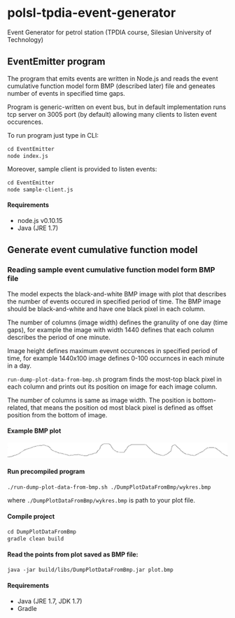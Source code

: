 polsl-tpdia-event-generator
===========================

Event Generator for petrol station (TPDIA course, Silesian University of Technology)

## EventEmitter program

The program that emits events are written in Node.js and reads the event cumulative function model form BMP (described later) file and geneates number of events in specified time gaps.

Program is generic-written on event bus, but in default implementation runs tcp server on 3005 port (by default) allowing many clients to listen event occurences.

To run program just type in CLI:

```
cd EventEmitter
node index.js
```

Moreover, sample client is provided to listen events:

```
cd EventEmitter
node sample-client.js
```

#### Requirements

* node.js v0.10.15
* Java (JRE 1.7)

## Generate event cumulative function model

### Reading sample event cumulative function model form BMP file

The model expects the black-and-white BMP image with plot that describes the number of
events occured in specified period of time. The BMP image should be black-and-white
and have one black pixel in each column.

The number of columns (image width) defines the granulity of one day (time gaps), for example
the image with width 1440 defines that each column describes the period of one minute.

Image height defines maximum evevnt occurences in specified period of time, for example
1440x100 image defines 0-100 occurnces in each minute in a day.

`run-dump-plot-data-from-bmp.sh` program finds the most-top black pixel in each column and prints out its position on image
for each image column.

The number of columns is same as image width. The position is
bottom-related, that means the position od most black pixel is defined
as offset position from the bottom of image.

#### Example BMP plot

![Example BMP plot](https://raw.githubusercontent.com/athlan/polsl-tpdia-event-generator/master/DumpPlotDataFromBmp/wykres.bmp)

#### Run precompiled program

```
./run-dump-plot-data-from-bmp.sh ./DumpPlotDataFromBmp/wykres.bmp
```

where `./DumpPlotDataFromBmp/wykres.bmp` is path to your plot file.

#### Compile project

```
cd DumpPlotDataFromBmp
gradle clean build
```

#### Read the points from plot saved as BMP file:

```
java -jar build/libs/DumpPlotDataFromBmp.jar plot.bmp
```

#### Requirements

* Java (JRE 1.7, JDK 1.7)
* Gradle
